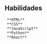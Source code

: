 ## Habilidades

```{.skills style="background-color: #ffcc00; padding: 10px; border-radius: 8px; color: #fff; text-align: center;"}
 **HTML**
 **CSS**
 **JavaScript**
 **Python**
 **React**

